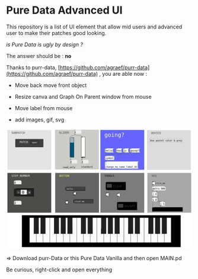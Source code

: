# Pure Data Advanced UI

This repository is a list of UI element that allow mid users and advanced user to make their patches good looking.

*is Pure Data is ugly by design ?*

The answer should be : **no** 

Thanks to purr-data, [https://github.com/agraef/purr-data](https://github.com/agraef/purr-data) , you are able now :

* Move back move front object

* Resize canva and Graph On Parent window from mouse

* Move label from mouse

* add images, gif, svg

![](screenshot.png)


=> Download purr-Data or this Pure Data Vanilla and then open MAIN.pd

Be curious, right-click and open everything


